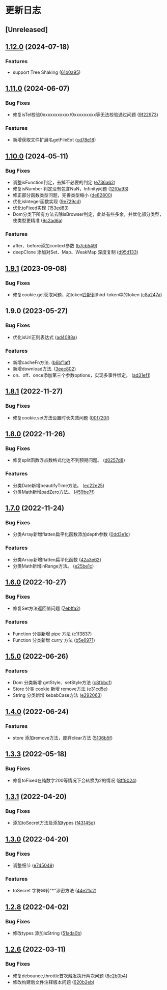 # 更新日志

## [Unreleased]

## [1.12.0](https://github.com/Hyhello/utils/compare/1.11.0...1.12.0) (2024-07-18)


### Features

* support Tree Shaking ([61b0a95](https://github.com/Hyhello/utils/commit/61b0a951951a060ffb8b1349333fde9bd74ff026))

## [1.11.0](https://github.com/Hyhello/utils/compare/1.10.0...1.11.0) (2024-06-07)


### Bug Fixes

* 修复isTel校验0xxxxxxxxxxx/0xxxxxxxxx等无法校验通过问题 ([9f22973](https://github.com/Hyhello/utils/commit/9f22973ccfb4c95d93060294c1e1752944345ef7))


### Features

* 新增获取文件扩展名getFileExt ([cd78e18](https://github.com/Hyhello/utils/commit/cd78e18bdb19b0a5b00eee8c107d905c5ba757cf))

## [1.10.0](https://github.com/Hyhello/utils/compare/1.9.1...1.10.0) (2024-05-11)


### Bug Fixes

* 调整isFunction判定，去掉不必要的判定 ([e736a62](https://github.com/Hyhello/utils/commit/e736a628576fc990e8a406436f0cad295f5ea462))
* 修复isNumber 判定没有包含NaN，Infinity问题 ([12f0a93](https://github.com/Hyhello/utils/commit/12f0a93f7b095c09975f2d93b1f979000e3b260a))
* 修正部分函数类型问题，完善类型缩小 ([de82800](https://github.com/Hyhello/utils/commit/de8280034be0a23841654c34e908c2ac31d95db4))
* 优化isInteger函数实现 ([9e729cd](https://github.com/Hyhello/utils/commit/9e729cd3e78aeee94ca4c186e93020b9bd630eb6))
* 优化toFixed实现 ([153ed83](https://github.com/Hyhello/utils/commit/153ed839e2057f0f0bea4b7bcb3d5305c33f9c19))
* Dom分类下所有方法去除isBrowser判定，此处有些多余，并优化部分类型，使类型更精准 ([9c2ad6a](https://github.com/Hyhello/utils/commit/9c2ad6a19ba4c1913d4d8908d7f00026bbda1a4a))


### Features

* after、before添加context参数 ([b7cb549](https://github.com/Hyhello/utils/commit/b7cb54991dd7f39066e21b061cfb32865cf7c94a))
* deepClone 添加对Set、Map、WeakMap 深度复制 ([d95d133](https://github.com/Hyhello/utils/commit/d95d133b165ec10e3e7d7f37651ec0c5ad511bd2))

## [1.9.1](https://github.com/Hyhello/utils/compare/1.9.0...1.9.1) (2023-09-08)


### Bug Fixes

* 修复cookie.get获取问题，如token匹配到third-token中的token ([c8a247a](https://github.com/Hyhello/utils/commit/c8a247a125e691941da17da23ad3711a02d884a4))

## 1.9.0 (2023-05-27)


### Bug Fixes

* 优化isUrl正则表达式 ([ad4088a](https://github.com/Hyhello/utils/commit/ad4088a269268f7ff81f11fa65997bae01d13422))

### Features

* 新增cacheFn方法. ([b6bf1af](https://github.com/Hyhello/utils/commit/b6bf1afe5f020a7f39147ef2f3f1fd8d7b3e651e))
* 新增download方法. ([3eec802](https://github.com/Hyhello/utils/commit/3eec8025ad0c101d369d67c3a9cfc7370d23c8e0))
* on、off、once添加第三个参数options，实现多事件绑定。 ([ad31ef1](https://github.com/Hyhello/utils/commit/ad31ef1f293b94e64ac44f5ffc9765d1d041b023))

## [1.8.1](https://github.com/Hyhello/utils/compare/1.8.0...1.8.1) (2022-11-27)


### Bug Fixes

* 修复cookie.set方法设置时长失效问题 ([00f720f](https://github.com/Hyhello/utils/commit/00f720fd697f6f8c4fceaaaee582e90eef76a1c8))

## [1.8.0](https://github.com/Hyhello/utils/compare/1.7.0...1.8.0) (2022-11-26)


### Bug Fixes

* 修复split函数浮点数格式化达不到预期问题。 ([d0257d8](https://github.com/Hyhello/utils/commit/d0257d89b4d7331e1b9f5ca9e66e81513903f281))


### Features

* 分类Date新增beautifyTime方法。 ([ec22e25](https://github.com/Hyhello/utils/commit/ec22e25ab1f62b524ef25b91d35243b05b454669))
* 分类Math新增padZero方法。 ([459be7f](https://github.com/Hyhello/utils/commit/459be7fa3b2a42372fcb773d65eda310d9f9959a))

## [1.7.0](https://github.com/Hyhello/utils/compare/1.6.0...1.7.0) (2022-11-24)


### Bug Fixes

* 分类Array新增flatten扁平化函数添加depth参数 ([0dd3e1c](https://github.com/Hyhello/utils/commit/0dd3e1c97759d135010dcce1d190749dac52309a))


### Features

* 分类Array新增flatten扁平化函数 ([42a3e62](https://github.com/Hyhello/utils/commit/42a3e625c1755d0721ea50cbd5796e8d28a39a0a))
* 分类Math新增inRange方法。 ([e25be1c](https://github.com/Hyhello/utils/commit/e25be1c318c90029e64b53de51a69dfa375d7ad6))

## [1.6.0](https://github.com/Hyhello/utils/compare/1.5.0...1.6.0) (2022-10-27)


### Bug Fixes

* 修复Set方法返回值问题 ([7ebffa2](https://github.com/Hyhello/utils/commit/7ebffa22e3217923b83a7b821406899d2acb523b))


### Features

* Function 分类新增 pipe 方法 ([c1f3837](https://github.com/Hyhello/utils/commit/c1f38373e3640f03a8501df50432e04926bbbfee))
* Function 分类新增 curry 方法 ([b5e6971](https://github.com/Hyhello/utils/commit/b5e6971e95e694fcc54ca4d9e4fe2b19381a2885))

## [1.5.0](https://github.com/Hyhello/utils/compare/1.4.0...1.5.0) (2022-06-26)


### Features

* Dom 分类新增 getStyle、setStyle方法 ([c8fbbc1](https://github.com/Hyhello/utils/commit/c8fbbc16377b084381dd2e7ebf4e885519e88942))
* Store 分类 cookie 新增 remove方法 ([e31cd5e](https://github.com/Hyhello/utils/commit/e31cd5ed0fbbc6fa9c7b114f5231c060a3a224ad))
* String 分类新增 kebabCase方法 ([e292063](https://github.com/Hyhello/utils/commit/e292063945d43505b2efb8cfae39e611bcaa95b5))

## [1.4.0](https://github.com/Hyhello/utils/compare/1.3.3...1.4.0) (2022-06-24)


### Features

* store 添加remove方法，废弃clear方法 ([5106b5f](https://github.com/Hyhello/utils/commit/5106b5f16bb9ad2259f8f51d326bd59ea470a662))

## [1.3.3](https://github.com/Hyhello/utils/compare/1.3.2...1.3.3) (2022-05-18)


### Bug Fixes

* 修复toFixed在纯数字200等情况下会转换为2的情况 ([8ff9024](https://github.com/Hyhello/utils/commit/8ff902479fad36a7f04bb9da89946c53f3b4272e))

## [1.3.1](https://github.com/Hyhello/utils/compare/1.3.0...1.3.1) (2022-04-20)


### Bug Fixes

* 添加toSecret方法及添加types ([f43145d](https://github.com/Hyhello/utils/commit/f43145d2873319163217ea014c61a2178836f3be))

## [1.3.0](https://github.com/Hyhello/utils/compare/1.2.8...1.3.0) (2022-04-20)


### Bug Fixes

* 调整细节 ([e745049](https://github.com/Hyhello/utils/commit/e7450497ecb2882b509a752efe1ceb45665969b2))


### Features

* toSecret 字符串转"*"涉密方法 ([44e21c2](https://github.com/Hyhello/utils/commit/44e21c2de41c07ead245d599921cdae483da4fc2))

## [1.2.8](https://github.com/Hyhello/utils/compare/1.2.7...1.2.8) (2022-04-02)


### Bug Fixes

* 修改types 添加isString ([51ada0b](https://github.com/Hyhello/utils/commit/51ada0bbdf0295b4babe94c150d8de811645cd11))

## [1.2.6](https://github.com/Hyhello/utils/compare/1.2.0...1.2.6) (2022-03-11)


### Bug Fixes

* 修复debounce,throttle首次触发执行两次问题 ([8c2b0b4](https://github.com/Hyhello/utils/commit/8c2b0b4b4d06abc6fda0e5267ed6f0b1050d6340))
* 修改构建后文件注释版本问题 ([620b2eb](https://github.com/Hyhello/utils/commit/620b2ebb14fdf1764d552cc2ed1f520e67160269))
